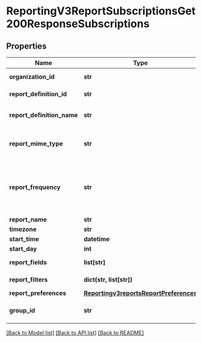 # ReportingV3ReportSubscriptionsGet200ResponseSubscriptions

## Properties
Name | Type | Description | Notes
------------ | ------------- | ------------- | -------------
**organization_id** | **str** | Selected Organization Id | [optional] 
**report_definition_id** | **str** | Report Definition Id | [optional] 
**report_definition_name** | **str** | Report Definition Class | [optional] 
**report_mime_type** | **str** | Report Format                          Valid values: - application/xml - text/csv  | [optional] 
**report_frequency** | **str** | &#39;Report Frequency&#39;  Valid values: - DAILY - WEEKLY - MONTHLY - ADHOC  | [optional] 
**report_name** | **str** | Report Name | [optional] 
**timezone** | **str** | Time Zone | [optional] 
**start_time** | **datetime** | Start Time | [optional] 
**start_day** | **int** | Start Day | [optional] 
**report_fields** | **list[str]** | List of all fields String values | [optional] 
**report_filters** | **dict(str, list[str])** | List of filters to apply | [optional] 
**report_preferences** | [**Reportingv3reportsReportPreferences**](Reportingv3reportsReportPreferences.md) |  | [optional] 
**group_id** | **str** | Id for the selected group. | [optional] 

[[Back to Model list]](../README.md#documentation-for-models) [[Back to API list]](../README.md#documentation-for-api-endpoints) [[Back to README]](../README.md)


